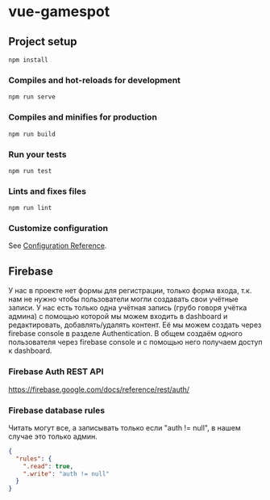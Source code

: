 # vue-gamespot

## Project setup

```
npm install
```

### Compiles and hot-reloads for development

```
npm run serve
```

### Compiles and minifies for production

```
npm run build
```

### Run your tests

```
npm run test
```

### Lints and fixes files

```
npm run lint
```

### Customize configuration

See [Configuration Reference](https://cli.vuejs.org/config/).

## Firebase

У нас в проекте нет формы для регистрации, только форма входа, т.к. нам не нужно чтобы пользователи могли создавать свои учётные записи. У нас есть только одна учётная запись (грубо говоря учётка админа) с помощью которой мы можем входить в dashboard и редактировать, добавлять/удалять контент. Её мы можем создать через firebase console в разделе Authentication.
В общем создаём одного пользователя через firebase console и с помощью него получаем доступ к dashboard.

### Firebase Auth REST API

https://firebase.google.com/docs/reference/rest/auth/

### Firebase database rules

Читать могут все, а записывать только если "auth != null", в нашем случае это только админ.

```json
{
  "rules": {
    ".read": true,
    ".write": "auth != null"
  }
}
```
